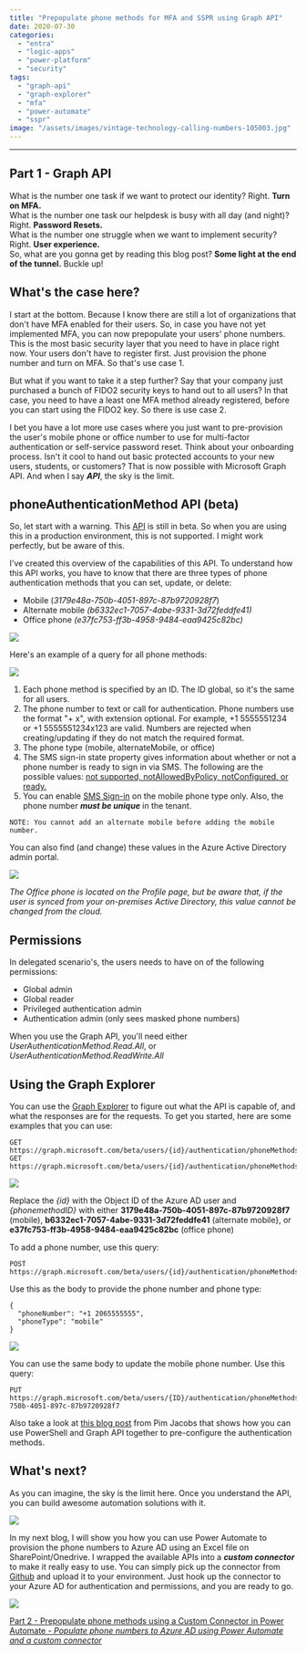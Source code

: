 ```yaml
---
title: "Prepopulate phone methods for MFA and SSPR using Graph API"
date: 2020-07-30
categories: 
  - "entra"
  - "logic-apps"
  - "power-platform"
  - "security"
tags: 
  - "graph-api"
  - "graph-explorer"
  - "mfa"
  - "power-automate"
  - "sspr"
image: "/assets/images/vintage-technology-calling-numbers-105003.jpg"
---
```


* * *

## Part 1 - Graph API

What is the number one task if we want to protect our identity? Right. **Turn on MFA.**  
What is the number one task our helpdesk is busy with all day (and night)? Right. **Password Resets.**  
What is the number one struggle when we want to implement security? Right. **User experience.**  
So, what are you gonna get by reading this blog post? **Some light at the end of the tunnel.** Buckle up!

## What's the case here?

I start at the bottom. Because I know there are still a lot of organizations that don't have MFA enabled for their users. So, in case you have not yet implemented MFA, you can now prepopulate your users' phone numbers. This is the most basic security layer that you need to have in place right now. Your users don't have to register first. Just provision the phone number and turn on MFA. So that's use case 1.

But what if you want to take it a step further? Say that your company just purchased a bunch of FIDO2 security keys to hand out to all users? In that case, you need to have a least one MFA method already registered, before you can start using the FIDO2 key. So there is use case 2.

I bet you have a lot more use cases where you just want to pre-provision the user's mobile phone or office number to use for multi-factor authentication or self-service password reset. Think about your onboarding process. Isn't it cool to hand out basic protected accounts to your new users, students, or customers? That is now possible with Microsoft Graph API. And when I say **_API_**, the sky is the limit.

## phoneAuthenticationMethod API (beta)

So, let start with a warning. This [API](https://docs.microsoft.com/en-us/graph/api/resources/phoneauthenticationmethod?view=graph-rest-beta) is still in beta. So when you are using this in a production environment, this is not supported. I might work perfectly, but be aware of this.

I've created this overview of the capabilities of this API. To understand how this API works, you have to know that there are three types of phone authentication methods that you can set, update, or delete:

- Mobile (_3179e48a-750b-4051-897c-87b9720928f7_)
- Alternate mobile _(b6332ec1-7057-4abe-9331-3d72feddfe41)_
- Office phone _(e37fc753-ff3b-4958-9484-eaa9425c82bc)_

![](/assets/images/Azure-AD-Authentication-methods.png)

Here's an example of a query for all phone methods:

![](/assets/images/image-25.png)

1. Each phone method is specified by an ID. The ID global, so it's the same for all users.
2. The phone number to text or call for authentication. Phone numbers use the format "+ x", with extension optional. For example, +1 5555551234 or +1 5555551234x123 are valid. Numbers are rejected when creating/updating if they do not match the required format.
3. The phone type (mobile, alternateMobile, or office)
4. The SMS sign-in state property gives information about whether or not a phone number is ready to sign in via SMS. The following are the possible values: [not supported, notAllowedByPolicy, notConfigured, or ready.](https://docs.microsoft.com/en-us/graph/api/resources/phoneauthenticationmethod?view=graph-rest-beta)
5. You can enable [SMS Sign-in](https://docs.microsoft.com/en-us/azure/active-directory/authentication/howto-authentication-sms-signin) on the mobile phone type only. Also, the phone number **_must be unique_** in the tenant.

```
NOTE: You cannot add an alternate mobile before adding the mobile number. 
```

You can also find (and change) these values in the Azure Active Directory admin portal.

![](/assets/images/image-29.png)

_The Office phone is located on the Profile page, but be aware that, if the user is synced from your on-premises Active Directory, this value cannot be changed from the cloud._

## Permissions

In delegated scenario's, the users needs to have on of the following permissions:

- Global admin
- Global reader
- Privileged authentication admin
- Authentication admin (only sees masked phone numbers)

When you use the Graph API, you'll need either _UserAuthenticationMethod.Read.All_, or _UserAuthenticationMethod.ReadWrite.All_

## Using the Graph Explorer

You can use the [Graph Explorer](https://aka.ms/ge) to figure out what the API is capable of, and what the responses are for the requests. To get you started, here are some examples that you can use:

```
GET https://graph.microsoft.com/beta/users/{id}/authentication/phoneMethods/
GET https://graph.microsoft.com/beta/users/{id}/authentication/phoneMethods/{phonemethodID} 
```

![](/assets/images/image-26.png)

Replace the _{id}_ with the Object ID of the Azure AD user and _{phonemethodID}_ with either **3179e48a-750b-4051-897c-87b9720928f7** (mobile), **b6332ec1-7057-4abe-9331-3d72feddfe41** (alternate mobile}, or **e37fc753-ff3b-4958-9484-eaa9425c82bc** (office phone)

To add a phone number, use this query:

```
POST https://graph.microsoft.com/beta/users/{id}/authentication/phoneMethods
```

Use this as the body to provide the phone number and phone type:

```
{
  "phoneNumber": "+1 2065555555",
  "phoneType": "mobile"
}
```

![](/assets/images/image-27.png)

You can use the same body to update the mobile phone number. Use this query:

```
PUT https://graph.microsoft.com/beta/users/{ID}/authentication/phoneMethods/3179e48a-750b-4051-897c-87b9720928f7
```

Also take a look at [this blog post](https://identity-man.eu/2020/07/08/pre-configure-authentication-methods-for-end-users-in-azure-ad/) from Pim Jacobs that shows how you can use PowerShell and Graph API together to pre-configure the authentication methods.

## What's next?

As you can imagine, the sky is the limit here. Once you understand the API, you can build awesome automation solutions with it.

![](/assets/images/432-29-07-2020.png)

In my next blog, I will show you how you can use Power Automate to provision the phone numbers to Azure AD using an Excel file on SharePoint/Onedrive. I wrapped the available APIs into a **_custom connector_** to make it really easy to use. You can simply pick up the connector from [Github](https://github.com/BakkerJan/Power-Automate/tree/master/Azure%20AD%20authentication%20methods%20-%20Custom%20Connector) and upload it to your environment. Just hook up the connector to your Azure AD for authentication and permissions, and you are ready to go.

![](/assets/images/Prepopulate-phone-number-for-MFA-and-SSPR-1.png)

[Part 2 - Prepopulate phone methods using a Custom Connector in Power Automate - _Populate phone numbers to Azure AD using Power Automate and a custom connector_](https://janbakker.tech/prepopulate-phone-methods-using-a-custom-connector-in-power-automate/)
